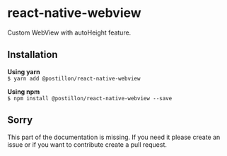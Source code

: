 # react-native-webview

Custom WebView with autoHeight feature.



## Installation

**Using yarn**  
`$ yarn add @postillon/react-native-webview`

**Using npm**  
`$ npm install @postillon/react-native-webview --save`



## Sorry

This part of the documentation is missing. If you need it please create an issue or if you want to contribute create a pull request.
